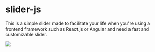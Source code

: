 # slider-js

This is a simple slider made to facilitate your life when you're using a frontend framework such as React.js or Angular and need a fast and customizable slider.

![](slide)
